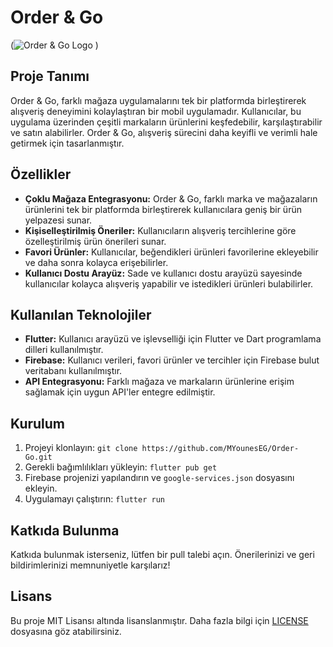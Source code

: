 # Order & Go

(![Order & Go Logo](https://github.com/MYounesEG/Order-Go/assets/158834031/8c7e9fdc-7371-4b8c-b7d3-036e9c77bb77)
)

## Proje Tanımı

Order & Go, farklı mağaza uygulamalarını tek bir platformda birleştirerek alışveriş deneyimini kolaylaştıran bir mobil uygulamadır. Kullanıcılar, bu uygulama üzerinden çeşitli markaların ürünlerini keşfedebilir, karşılaştırabilir ve satın alabilirler. Order & Go, alışveriş sürecini daha keyifli ve verimli hale getirmek için tasarlanmıştır.

## Özellikler

- **Çoklu Mağaza Entegrasyonu:** Order & Go, farklı marka ve mağazaların ürünlerini tek bir platformda birleştirerek kullanıcılara geniş bir ürün yelpazesi sunar.
- **Kişiselleştirilmiş Öneriler:** Kullanıcıların alışveriş tercihlerine göre özelleştirilmiş ürün önerileri sunar.
- **Favori Ürünler:** Kullanıcılar, beğendikleri ürünleri favorilerine ekleyebilir ve daha sonra kolayca erişebilirler.
- **Kullanıcı Dostu Arayüz:** Sade ve kullanıcı dostu arayüzü sayesinde kullanıcılar kolayca alışveriş yapabilir ve istedikleri ürünleri bulabilirler.

## Kullanılan Teknolojiler

- **Flutter:** Kullanıcı arayüzü ve işlevselliği için Flutter ve Dart programlama dilleri kullanılmıştır.
- **Firebase:** Kullanıcı verileri, favori ürünler ve tercihler için Firebase bulut veritabanı kullanılmıştır.
- **API Entegrasyonu:** Farklı mağaza ve markaların ürünlerine erişim sağlamak için uygun API'ler entegre edilmiştir.

## Kurulum

1. Projeyi klonlayın: `git clone https://github.com/MYounesEG/Order-Go.git`
2. Gerekli bağımlılıkları yükleyin: `flutter pub get`
3. Firebase projenizi yapılandırın ve `google-services.json` dosyasını ekleyin.
4. Uygulamayı çalıştırın: `flutter run`

## Katkıda Bulunma

Katkıda bulunmak isterseniz, lütfen bir pull talebi açın. Önerilerinizi ve geri bildirimlerinizi memnuniyetle karşılarız!

## Lisans

Bu proje MIT Lisansı altında lisanslanmıştır. Daha fazla bilgi için [LICENSE](LICENSE) dosyasına göz atabilirsiniz.
